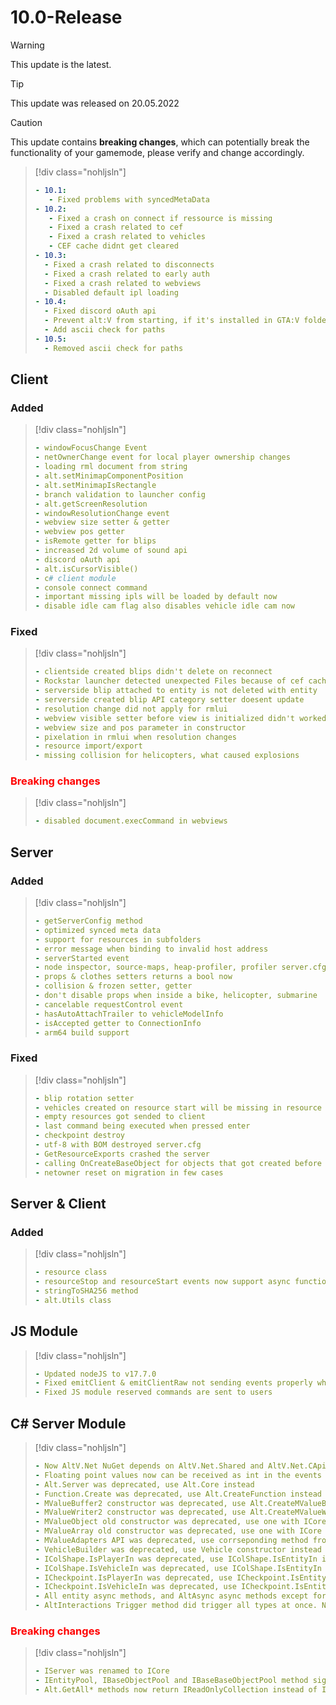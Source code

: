 # 10.0-Release

> [!WARNING]
> This update is the latest.

> [!TIP]
> This update was released on 20.05.2022

> [!CAUTION]
> This update contains **breaking changes**, which can potentially break the functionality of your gamemode, please verify and change accordingly.

> [!div class="nohljsln"]
> ```yaml
> - 10.1:
>    - Fixed problems with syncedMetaData
> - 10.2:
>    - Fixed a crash on connect if ressource is missing
>    - Fixed a crash related to cef
>    - Fixed a crash related to vehicles
>    - CEF cache didnt get cleared
> - 10.3:
>   - Fixed a crash related to disconnects
>   - Fixed a crash related to early auth
>   - Fixed a crash related to webviews
>   - Disabled default ipl loading
> - 10.4:
>   - Fixed discord oAuth api
>   - Prevent alt:V from starting, if it's installed in GTA:V folder
>   - Add ascii check for paths
> - 10.5:
>   - Removed ascii check for paths
> ```

## Client

### Added

> [!div class="nohljsln"]
> ```yaml
> - windowFocusChange Event
> - netOwnerChange event for local player ownership changes
> - loading rml document from string
> - alt.setMinimapComponentPosition
> - alt.setMinimapIsRectangle
> - branch validation to launcher config
> - alt.getScreenResolution
> - windowResolutionChange event
> - webview size setter & getter
> - webview pos getter
> - isRemote getter for blips
> - increased 2d volume of sound api
> - discord oAuth api
> - alt.isCursorVisible()
> - c# client module
> - console connect command
> - important missing ipls will be loaded by default now
> - disable idle cam flag also disables vehicle idle cam now
> ```

### Fixed

> [!div class="nohljsln"]
> ```yaml
> - clientside created blips didn't delete on reconnect
> - Rockstar launcher detected unexpected Files because of cef cache
> - serverside blip attached to entity is not deleted with entity
> - serverside created blip API category setter doesent update
> - resolution change did not apply for rmlui
> - webview visible setter before view is initialized didn't worked
> - webview size and pos parameter in constructor
> - pixelation in rmlui when resolution changes
> - resource import/export
> - missing collision for helicopters, what caused explosions
> ```

### <span style="color: red;">Breaking changes</span>

> [!div class="nohljsln"]
> ```yaml
> - disabled document.execCommand in webviews
> ```

## Server

### Added

> [!div class="nohljsln"]
> ```yaml
> - getServerConfig method
> - optimized synced meta data
> - support for resources in subfolders
> - error message when binding to invalid host address
> - serverStarted event
> - node inspector, source-maps, heap-profiler, profiler server.cfg entry for js module, global-fetch, global-webcrypto, network-imports (see https://docs.altv.mp/articles/configs/server.html for references)
> - props & clothes setters returns a bool now
> - collision & frozen setter, getter
> - don't disable props when inside a bike, helicopter, submarine
> - cancelable requestControl event
> - hasAutoAttachTrailer to vehicleModelInfo
> - isAccepted getter to ConnectionInfo
> - arm64 build support
> ```

### Fixed

> [!div class="nohljsln"]
> ```yaml
> - blip rotation setter
> - vehicles created on resource start will be missing in resource start
> - empty resources got sended to client
> - last command being executed when pressed enter
> - checkpoint destroy
> - utf-8 with BOM destroyed server.cfg
> - GetResourceExports crashed the server
> - calling OnCreateBaseObject for objects that got created before other resource existed
> - netowner reset on migration in few cases
> ```

## Server & Client

### Added

> [!div class="nohljsln"]
> ```yaml
> - resource class
> - resourceStop and resourceStart events now support async functions, and will wait until the async function is resolved
> - stringToSHA256 method
> - alt.Utils class
> ```

## JS Module

> [!div class="nohljsln"]
> ```yaml
> - Updated nodeJS to v17.7.0
> - Fixed emitClient & emitClientRaw not sending events properly when passing an array of players
> - Fixed JS module reserved commands are sent to users
> ```

## C# Server Module

> [!div class="nohljsln"]
> ```yaml
> - Now AltV.Net NuGet depends on AltV.Net.Shared and AltV.Net.CApi. Consider that, if you specify dlls manually to move/deploy
> - Floating point values now can be received as int in the events and meta
> - Alt.Server was deprecated, use Alt.Core instead
> - Function.Create was deprecated, use Alt.CreateFunction instead
> - MValueBuffer2 constructor was deprecated, use Alt.CreateMValueBuffer instead
> - MValueWriter2 constructor was deprecated, use Alt.CreateMValueWriter instead
> - MValueObject old constructor was deprecated, use one with ICore as first argument
> - MValueArray old constructor was deprecated, use one with ICore as first argument 
> - MValueAdapters API was deprecated, use corrseponding method from Alt instead
> - VehicleBuilder was deprecated, use Vehicle constructor instead
> - IColShape.IsPlayerIn was deprecated, use IColShape.IsEntityIn instead
> - IColShape.IsVehicleIn was deprecated, use IColShape.IsEntityIn instead
> - ICheckpoint.IsPlayerIn was deprecated, use ICheckpoint.IsEntityIn instead
> - ICheckpoint.IsVehicleIn was deprecated, use ICheckpoint.IsEntityIn instead
> - All entity async methods, and AltAsync async methods except for entity creation ones were deprecated. Use async entities instead. For more info see Async article in C# docs
> - AltInteractions Trigger method did trigger all types at once. Now, there's a TriggerAll method for that.
> ```

### <span style="color: red;">Breaking changes</span>

> [!div class="nohljsln"]
> ```yaml
> - IServer was renamed to ICore
> - IEntityPool, IBaseObjectPool and IBaseBaseObjectPool method signatures were changed. (now they return a nullable entity, instead of returning boolean and entity via out variable)
> - Alt.GetAll* methods now return IReadOnlyCollection instead of ICollection
> ```
